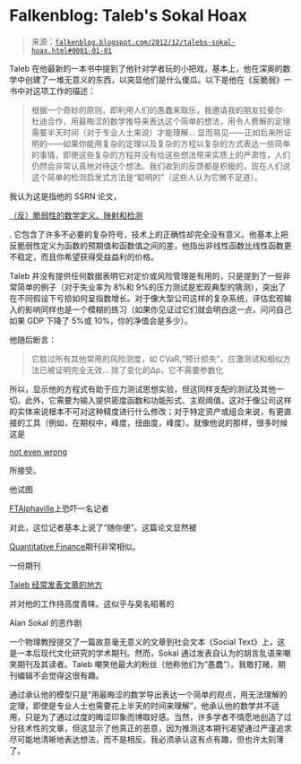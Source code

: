 <!--yml

类别: 未分类

日期: 2024 年 05 月 12 日 20:18:21

-->

# Falkenblog: Taleb's Sokal Hoax

> 来源：[`falkenblog.blogspot.com/2012/12/talebs-sokal-hoax.html#0001-01-01`](http://falkenblog.blogspot.com/2012/12/talebs-sokal-hoax.html#0001-01-01)

Taleb 在他最新的一本书中提到了他针对学者玩的小把戏，基本上，他在深奥的数学中创建了一堆无意义的东西，以突显他们是什么傻瓜。以下是他在《反脆弱》一书中对这项工作的描述：

> 根据一个奇妙的原则，即利用人们的愚蠢来取乐，我邀请我的朋友拉斐尔·杜迪合作，用最晦涩的数学推导来表达这个简单的想法，用令人费解的定理需要半天时间（对于专业人士来说）才能理解... 显而易见——正如后来所证明的——如果你能用复杂的定理以及复杂的方程以复杂的方式表达一些简单的事情，即使这些复杂的方程并没有给这些想法带来实质上的严肃性，人们仍然会非常认真地对待这个想法。我们收到的反馈都是积极的，现在人们说这个简单的检测启发式方法是“聪明的”（这些人认为它微不足道）。

我认为这是指他的 SSRN 论文，

[（反）脆弱性的数学定义、映射和检测](http://papers.ssrn.com/sol3/papers.cfm?abstract_id=2124595)

. 它包含了许多不必要的复杂符号，技术上的正确性却完全没有意义。他基本上把反脆弱性定义为函数的预期值和函数值之间的差，他指出非线性函数比线性函数更不稳定，而且你希望获得受益益利的价格。

Taleb 并没有提供任何数据表明它对定价或风险管理是有用的，只是提到了一些非常简单的例子（对于失业率为 8%和 9%的压力测试是宏观典型的猜测），突出了在不同假设下亏损如何呈指数增长。对于像大型公司这样的复杂系统，评估宏观输入的影响同样也是一个模糊的练习（如果你见证过它们就会明白这一点，问问自己如果 GDP 下降了 5%或 10%，你的净值会是多少）。

他随后断言：

> 它胜过所有其他常用的风险测度，如 CVaR,“预计损失”，应激测试和相似方法已被证明完全无效... 除了变化的Δp，它不需要参数化

所以，显示他的方程式有助于应力测试思想实验，但这同样支配的测试及其他一切。此外，它需要为输入提供密度函数和功能形式、主观阈值，这对于像公司这样的实体来说根本不可对这种精度进行什么修改；对于特定资产或组合来说，有更直接的工具（例如，在期权中，峰度，扭曲度，峰度）。就像他说的那样，很多时候这是

[not even wrong](http://rationalwiki.org/wiki/Not_even_wrong)

所接受。

他试图

[FTAlphaville](http://ftalphaville.ft.com/2012/11/19/1267633/deep-thoughts-by-nassim-nicholas-taleb/)上恐吓一名记者

对此，这位记者基本上说了“随你便”。这篇论文显然被

[Quantitative Finance](http://www.tandfonline.com/action/aboutThisJournal?show=editorialBoard&journalCode=rquf20)期刊非常相似。

一份期刊

[Taleb 经常发表文章的地方](http://www.tandfonline.com/action/doSearch?type=simple&filter=multiple&stemming=yes&searchText=Nassim+Taleb&publication=&searchType=journals)

并对他的工作持高度青睐。这似乎与臭名昭著的

Alan Sokal 的恶作剧

一个物理教授提交了一篇故意毫无意义的文章到社会文本《Social Text》上，这是一本后现代文化研究的学术期刊。然而，Sokal 通过发表自认为的胡言乱语来嘲笑期刊及其读者。Taleb 嘲笑他最大的粉丝（他称他们为“愚蠢”）。我敢打赌，期刊编辑不会觉得这很有趣。

通过承认他的模型只是“用最晦涩的数学导出表达一个简单的观点，用无法理解的定理，即使是专业人士也需要花上半天的时间来理解”，他承认他的数学并不适用，只是为了通过过度的晦涩印象而博取好感。当然，许多学者不情愿地创造了过分技术性的文章，但这显示了他真正的恶意，因为推测这本期刊渴望通过严谨追求尽可能地清晰地表达想法，而不是相反。我必须承认这有点有趣，但也许太刻薄了。
